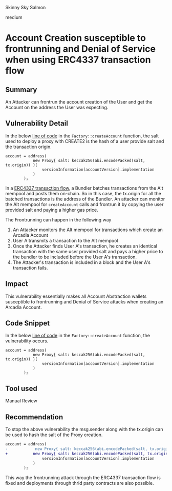 Skinny Sky Salmon

medium

# Account Creation susceptible to frontrunning and Denial of Service when using ERC4337 transaction flow

## Summary
An Attacker can frontrun the account creation of the User and get the Account on the address the User was expecting.
## Vulnerability Detail

In the below [line of code](https://github.com/sherlock-audit/2023-12-arcadia/blob/de7289bebb3729505a2462aa044b3960d8926d78/accounts-v2/src/Factory.sol#L96) in the `Factory::createAccount` function, the salt used to deploy a proxy with CREATE2 is the hash of a user provide salt and the transaction origin.

```solidity
account = address(
            new Proxy{ salt: keccak256(abi.encodePacked(salt, tx.origin)) }(
                versionInformation[accountVersion].implementation
            )
        );
```
In a [ERC4337 transaction flow](https://eips.ethereum.org/EIPS/eip-4337), a Bundler batches transactions from the Alt mempool and posts them on-chain. So in this case, the tx.origin for all the batched transactions is the address of the Bundler. An attacker can monitor the Alt mempool for `createAccount` calls and frontrun it by copying the user provided salt and paying a higher gas price.

The Frontrunning can happen in the following way
1. An Attacker monitors the Alt mempool for transactions which create an Arcadia Account
2. User A transmits a transaction to the Alt mempool
3. Once the Attacker finds User A's transaction, he creates an identical transaction with the same user provided salt and pays a higher price to the bundler to be included before the User A's transaction.
4. The Attacker's transaction is included in a block and the User A's transaction fails.

## Impact
This vulnerability essentially makes all Account Abstraction wallets susceptible to frontrunning and Denial of Service attacks when creating an Arcadia Account.
## Code Snippet
In the below [line of code](https://github.com/sherlock-audit/2023-12-arcadia/blob/de7289bebb3729505a2462aa044b3960d8926d78/accounts-v2/src/Factory.sol#L96) in the `Factory::createAccount` function, the vulnerability occurs.
```solidity
account = address(
            new Proxy{ salt: keccak256(abi.encodePacked(salt, tx.origin)) }(
                versionInformation[accountVersion].implementation
            )
        );
```
## Tool used

Manual Review

## Recommendation
To stop the above vulnerability the msg.sender along with the tx.origin can be used to hash the salt of the Proxy creation.
```diff
account = address(
-            new Proxy{ salt: keccak256(abi.encodePacked(salt, tx.origin)) }(
+           new Proxy{ salt: keccak256(abi.encodePacked(salt, tx.origin, msg.sender)) }(
                versionInformation[accountVersion].implementation
            )
        );
```
This way the frontrunning attack through the ERC4337 transaction flow is fixed and deployments through thrid party contracts are also possible.
